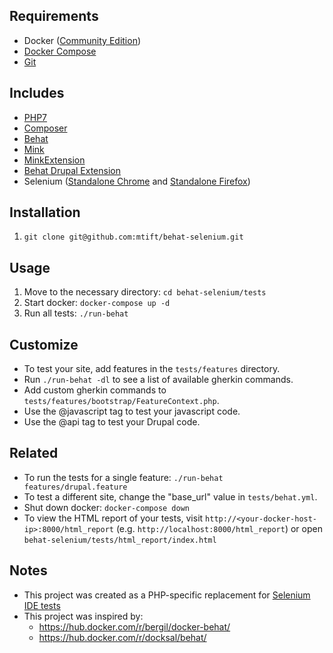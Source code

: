 ## Requirements
* Docker ([Community Edition](https://docs.docker.com/install/))
* [Docker Compose](https://docs.docker.com/compose/install/#install-compose)
* [Git](https://git-scm.com/book/en/v2/Getting-Started-Installing-Git)

## Includes
* [PHP7](https://php.net)
* [Composer](https://getcomposer.org/)
* [Behat](http://behat.org)
* [Mink](http://mink.behat.org)
* [MinkExtension](https://github.com/Behat/MinkExtension)
* [Behat Drupal Extension](https://www.drupal.org/project/drupalextension)
* Selenium ([Standalone Chrome](https://github.com/SeleniumHQ/docker-selenium/tree/master/StandaloneChrome) and [Standalone Firefox](https://github.com/SeleniumHQ/docker-selenium/tree/master/StandaloneFirefox))

## Installation
1. `git clone git@github.com:mtift/behat-selenium.git`

## Usage
1. Move to the necessary directory: `cd behat-selenium/tests`
1. Start docker: `docker-compose up -d`
1. Run all tests: `./run-behat`

## Customize
* To test your site, add features in the `tests/features` directory.
* Run `./run-behat -dl` to see a list of available gherkin commands.
* Add custom gherkin commands to `tests/features/bootstrap/FeatureContext.php`.
* Use the @javascript tag to test your javascript code.
* Use the @api tag to test your Drupal code.

## Related
* To run the tests for a single feature: `./run-behat features/drupal.feature`
* To test a different site, change the "base_url" value in `tests/behat.yml`.
* Shut down docker: `docker-compose down`
* To view the HTML report of your tests, visit `http://<your-docker-host-ip>:8000/html_report` (e.g. `http://localhost:8000/html_report`) or open `behat-selenium/tests/html_report/index.html`

## Notes
* This project was created as a PHP-specific replacement for [Selenium IDE tests](https://www.seleniumhq.org/projects/ide/)
* This project was inspired by:
    * https://hub.docker.com/r/bergil/docker-behat/
    * https://hub.docker.com/r/docksal/behat/
